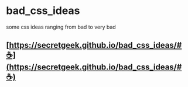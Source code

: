 # bad_css_ideas

some css ideas ranging from bad to very bad

## [https://secretgeek.github.io/bad_css_ideas/#☕](https://secretgeek.github.io/bad_css_ideas/#☕)